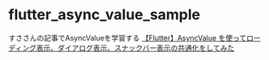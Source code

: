 # flutter_async_value_sample

すささんの記事でAsyncValueを学習する
[【Flutter】AsyncValue を使ってローディング表示、ダイアログ表示、スナックバー表示の共通化をしてみた](https://zenn.dev/susatthi/articles/20221214-090833-flutter-async-value)
